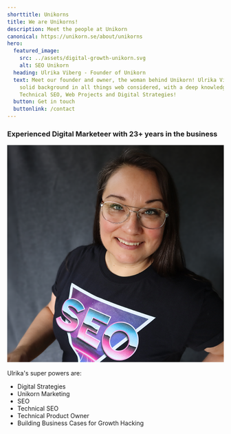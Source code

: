 ```yaml
---
shorttitle: Unikorns
title: We are Unikorns!
description: Meet the people at Unikorn
canonical: https://unikorn.se/about/unikorns
hero:
  featured_image:
    src: ../assets/digital-growth-unikorn.svg
    alt: SEO Unikorn
  heading: Ulrika Viberg - Founder of Unikorn
  text: Meet our founder and owner, the woman behind Unikorn! Ulrika Viberg has a
    solid background in all things web considered, with a deep knowledge in
    Technical SEO, Web Projects and Digital Strategies!
  button: Get in touch
  buttonlink: /contact
---
```

### Experienced Digital Marketeer with 23+ years in the business

![Ulrika Viberg](../assets/ulrikaviberg.png "Ulrika Viberg")

Ulrika's super powers are: 

* Digital Strategies
* Unikorn Marketing
* SEO
* Technical SEO
* Technical Product Owner
* Building Business Cases for Growth Hacking